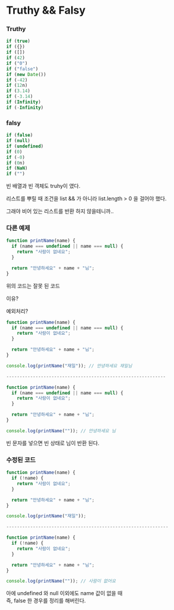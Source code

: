 # Truthy && Falsy

### Truthy

```js
if (true)
if ({})
if ([])
if (42)
if ("0")
if ("false")
if (new Date())
if (-42)
if (12n)
if (3.14)
if (-3.14)
if (Infinity)
if (-Infinity)
```

### falsy

```js
if (false)
if (null)
if (undefined)
if (0)
if (-0)
if (0n)
if (NaN)
if ("")
```

빈 배열과 빈 객체도 truhy이 였다.

리스트를 뿌릴 때 조건을 list && 가 아니라 list.length > 0 을 걸어야 했다.

그래야 비어 있는 리스트를 반환 하지 않을테니까..

### 다른 예제

```js
function printName(name) {
  if (name === undefined || name === null) {
    return "사람이 없네요";
  }

  return "안녕하세요" + name + "님";
}
```

위의 코드는 잘못 된 코드

이유?

예외처리?

```js
function printName(name) {
  if (name === undefined || name === null) {
    return "사람이 없네요";
  }

  return "안녕하세요" + name + "님";
}

console.log(printName("재일")); // 안녕하세요 재일님

------------------------------------------------------------

function printName(name) {
  if (name === undefined || name === null) {
    return "사람이 없네요";
  }

  return "안녕하세요" + name + "님";
}

console.log(printName("")); // 안녕하세요 님
```

빈 문자를 넣으면 빈 상태로 님이 반환 된다.

### 수정된 코드

```js
function printName(name) {
  if (!name) {
    return "사람이 없네요";
  }

  return "안녕하세요" + name + "님";
}

console.log(printName("재일"));

-------------------------------------------------------------

function printName(name) {
  if (!name) {
    return "사람이 없네요";
  }

  return "안녕하세요" + name + "님";
}

console.log(printName("")); // 사람이 없어요
```

아에 undefined 와 null 이외에도 name 값이 없을 때  
즉, false 한 경우를 정리를 해버린다.
